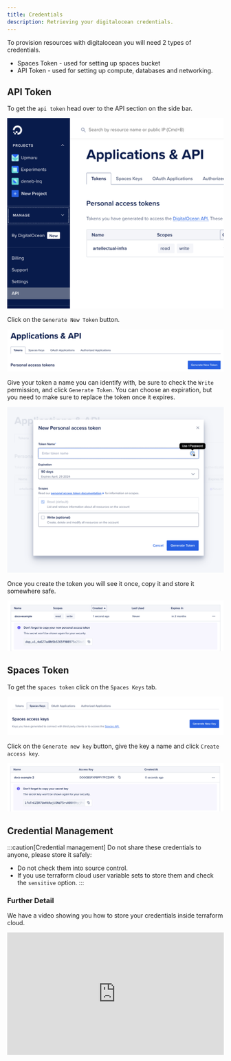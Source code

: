 ```yaml
---
title: Credentials
description: Retrieving your digitalocean credentials.
---
```


To provision resources with digitalocean you will need 2 types of credentials.

+ Spaces Token - used for setting up spaces bucket
+ API Token - used for setting up compute, databases and networking.

## API Token

To get the `api token` head over to the API section on the side bar.

![api section](../../../../assets/infrastructure/digitalocean/api-token.png)

Click on the `Generate New Token` button.

![api section](../../../../assets/infrastructure/digitalocean/generate-new-token.png)

Give your token a name you can identify with, be sure to check the `Write` permission, and click `Generate Token`. You can choose an expiration, but you need to make sure to replace the token once it expires.

![api section](../../../../assets/infrastructure/digitalocean/generate-new-token-form.png)

Once you create the token you will see it once, copy it and store it somewhere safe.

![generated api token](../../../../assets/infrastructure/digitalocean/generated-api-token.png)

## Spaces Token

To get the `spaces token` click on the `Spaces Keys` tab.

![spaces keys](../../../../assets/infrastructure/digitalocean/spaces-keys-tab.png)

Click on the `Generate new key` button, give the key a name and click `Create access key`.

![generated spaces token](../../../../assets/infrastructure/digitalocean/generated-spaces-token.png)

## Credential Management

:::caution[Credential management]
Do not share these credentials to anyone, please store it safely:

+ Do not check them into source control.
+ If you use terraform cloud user variable sets to store them and check the `sensitive` option.
:::

### Further Detail

We have a video showing you how to store your credentials inside terraform cloud.

<div style="position: relative; padding-bottom: 56.25%; height: 0;"><iframe src="https://www.loom.com/embed/079bdd740b65437f88b3331edbfb4b6f?sid=78c0e5b5-2e86-421a-916e-75ed8defa4ba" frameborder="0" webkitallowfullscreen mozallowfullscreen allowfullscreen style="position: absolute; top: 0; left: 0; width: 100%; height: 100%;"></iframe></div>

